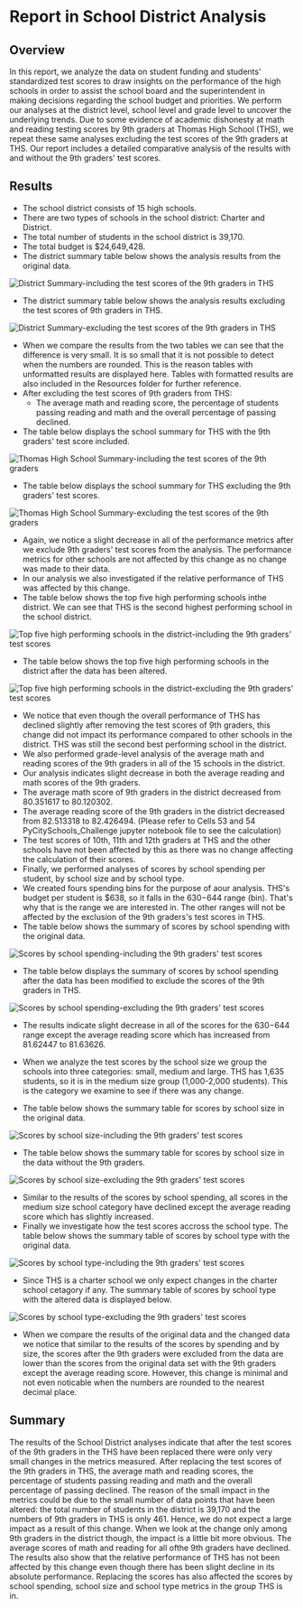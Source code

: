 # Report in School District Analysis
## Overview
In this report, we analyze the data on student funding and students' standardized test scores to draw insights on the performance of the high schools in order to assist the school board and the superintendent in making decisions regarding the school budget and priorities. We perform our analyses at the district level, school level and grade level to uncover the underlying trends. Due to some evidence of academic dishonesty at math and reading testing scores by 9th graders at Thomas High School (THS), we repeat these same analyses excluding the test scores of the 9th graders at THS. Our report includes a detailed comparative analysis of the results with and without the 9th graders' test scores.

## Results
* The school district consists of 15 high schools.
* There are two types of schools in the school district: Charter and District. 
* The total number of students in the school district is 39,170.
* The total budget is $24,649,428.
* The district summary table below shows the analysis results from the original data.

![District Summary-including the test scores of the 9th graders in THS](Resources/district_summary_original.png)

* The district summary table below shows the analysis results excluding the test scores of 9th graders in THS.

![District Summary-excluding the test scores of the 9th graders in THS](Resources/district_summary_new.png)

* When we compare the results from the two tables we can see that the difference is very small. It is so small that it is not possible to detect when the numbers are rounded. This is the reason tables with unformatted results are displayed here. Tables with formatted results are also included in the Resources folder for further reference.
* After excluding the test scores of 9th graders from THS:
    * The average math and reading score, the percentage of students passing reading and math and the overall percentage of passing declined.
* The table below displays the school summary for THS with the 9th graders' test score included.

![Thomas High School Summary-including the test scores of the 9th graders](Resources/school_summary_original.png)

* The table below displays the school summary for THS excluding the 9th graders' test scores.

![Thomas High School Summary-excluding the test scores of the 9th graders](Resources/school_summary_new.png)

* Again, we notice a slight decrease in all of the performance metrics after we exclude 9th graders' test scores from the analysis. The performance metrics for other schools are not affected by this change as no change was made to their data. 
* In our analysis we also investigated if the relative performance of THS was affected by this change. 
* The table below shows the top five high performing schools inthe district. We can see that THS is the second highest performing school in the school district.

![Top five high performing schools in the district-including the 9th graders' test scores](Resources/top_five_original.png)

* The table below shows the top five high performing schools in the district after the data has been altered.

![Top five high performing schools in the district-excluding the 9th graders' test scores](Resources/top_five_new.png)

* We notice that even though the overall performance of THS has declined slightly after removing the test scores of 9th graders, this change did not impact its performance compared to other schools in the district. THS was still the second best performing school in the district.
* We also performed grade-level analysis of the average math and reading scores of the 9th graders in all of the 15 schools in the district.
* Our analysis indicates slight decrease in both the average reading and math scores of the 9th graders.
* The average math score of 9th graders in the district decreased from 80.351617 to 80.120302.
* The average reading score of the 9th graders in the district decreased from 82.513318 to 82.426494. (Please refer to Cells 53 and 54 PyCitySchools_Challenge jupyter notebook file to see the calculation)
* The test scores of 10th, 11th and 12th graders at THS and the other schools have not been affected by this as there was no change affecting the calculation of their scores.
* Finally, we performed analyses of scores by school spending per student, by school size and by school type. 
* We created fours spending bins for the purpose of aour analysis. THS's budget per student is $638, so it falls in the $630-$644 range (bin). That's why that is the range we are interested in. The other ranges will not be affected by the exclusion of the 9th graders's test scores in THS.
* The table below shows the summary of scores by school spending with the original data.

![Scores by school spending-including the 9th graders' test scores](Resources/school_spending_original.png)

* The table below displays the summary of scores by school spending after the data has been modified to exclude the scores of the 9th graders in THS.

![Scores by school spending-excluding the 9th graders' test scores](Resources/school_spending_new.png)

* The results indicate slight decrease in all of the scores for the $630-$644 range except the average reading score which has increased from 81.62447 to 81.63626.

* When we analyze the test scores by the school size we group the schools into three categories: small, medium and large. THS has 1,635 students, so it is in the medium size group (1,000-2,000 students). This is the category we examine to see if there was any change.
* The table below shows the summary table for scores by school size in the original data.

![Scores by school size-including the 9th graders' test scores](Resources/school_size_original.png)

* The table below shows the summary table for scores by school size in the data without the 9th graders.

![Scores by school size-excluding the 9th graders' test scores](Resources/school_size_new.png)

* Similar to the results of the scores by school spending, all scores in the medium size school category have declined except the average reading score which has slightly increased.
* Finally we investigate how the test scores accross the school type. The table below shows the summary table of scores by school type with the original data.

![Scores by school type-including the 9th graders' test scores](Resources/school_type_original.png)

* Since THS is a charter school we only expect changes in the charter school cetagory if any. The summary table of scores by school type with the altered data is displayed below.

![Scores by school type-excluding the 9th graders' test scores](Resources/school_type_new.png)

* When we compare the results of the original data and the changed data we notice that similar to the results of the scores by spending and by size, the scores after the 9th graders were excluded from the data are lower than the scores from the original data set with the 9th graders except the average reading score. However, this change is minimal and not even noticable when the numbers are rounded to the nearest decimal place.

## Summary

The results of the School District analyses indicate that after the test scores of the 9th graders in the THS have been replaced there were only very small changes in the metrics measured. After replacing the test scores of the 9th graders in THS, the average math and reading scores, the percentage of students passing reading and math and the overall percentage of passing declined. The reason of the small impact in the metrics could be due to the small number of data points that have been altered: the total number of students in the district is 39,170 and the numbers of 9th graders in THS is only 461. Hence, we do not expect a large impact as a result of this change. When we look at the change only among 9th graders in the district though, the impact is a little bit more obvious. The average scores of math and reading for all ofthe 9th graders have declined. The results also show that the relative performance of THS has not been affected by this change even though there has been slight decline in its absolute performance. Replacing the scores has also affected the scores by school spending, school size and school type metrics in the group THS is in.
